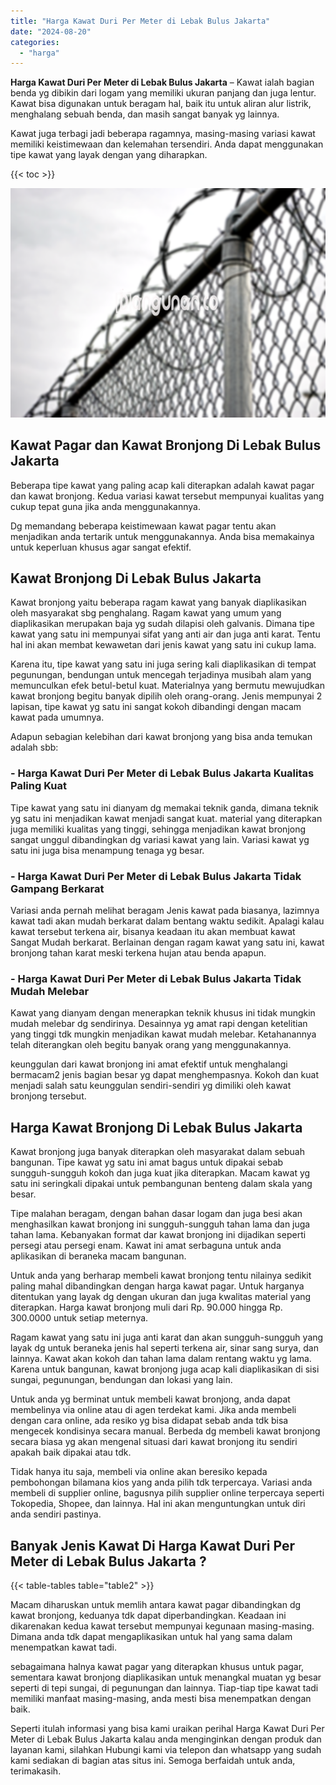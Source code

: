 ```yaml
---
title: "Harga Kawat Duri Per Meter di Lebak Bulus Jakarta"
date: "2024-08-20"
categories: 
  - "harga"
---
```


**Harga Kawat Duri Per Meter di Lebak Bulus Jakarta** – Kawat ialah bagian benda yg dibikin dari logam yang memiliki ukuran panjang dan juga lentur. Kawat bisa digunakan untuk beragam hal, baik itu untuk aliran alur listrik, menghalang sebuah benda, dan masih sangat banyak yg lainnya.

Kawat juga terbagi jadi beberapa ragamnya, masing-masing variasi kawat memiliki keistimewaan dan kelemahan tersendiri. Anda dapat menggunakan tipe kawat yang layak dengan yang diharapkan.

{{< toc >}}

![Harga Kawat Duri Per Meter di Lebak Bulus Jakarta](/images/jual-kawat-murah01.png)

## Kawat Pagar dan Kawat Bronjong Di Lebak Bulus Jakarta

Beberapa tipe kawat yang paling acap kali diterapkan adalah kawat pagar dan kawat bronjong. Kedua variasi kawat tersebut mempunyai kualitas yang cukup tepat guna jika anda menggunakannya.

Dg memandang beberapa keistimewaan kawat pagar tentu akan menjadikan anda tertarik untuk menggunakannya. Anda bisa memakainya untuk keperluan khusus agar sangat efektif.

## Kawat Bronjong Di Lebak Bulus Jakarta

Kawat bronjong yaitu beberapa ragam kawat yang banyak diaplikasikan oleh masyarakat sbg penghalang. Ragam kawat yang umum yang diaplikasikan merupakan baja yg sudah dilapisi oleh galvanis. Dimana tipe kawat yang satu ini mempunyai sifat yang anti air dan juga anti karat. Tentu hal ini akan membat kewawetan dari jenis kawat yang satu ini cukup lama.

Karena itu, tipe kawat yang satu ini juga sering kali diaplikasikan di tempat pegunungan, bendungan untuk mencegah terjadinya musibah alam yang memunculkan efek betul-betul kuat. Materialnya yang bermutu mewujudkan kawat bronjong begitu banyak dipilih oleh orang-orang. Jenis mempunyai 2 lapisan, tipe kawat yg satu ini sangat kokoh dibandingi dengan macam kawat pada umumnya.

Adapun sebagian kelebihan dari kawat bronjong yang bisa anda temukan adalah sbb:

### \- Harga Kawat Duri Per Meter di Lebak Bulus Jakarta Kualitas Paling Kuat

Tipe kawat yang satu ini dianyam dg memakai teknik ganda, dimana teknik yg satu ini menjadikan kawat menjadi sangat kuat. material yang diterapkan juga memiliki kualitas yang tinggi, sehingga menjadikan kawat bronjong sangat unggul dibandingkan dg variasi kawat yang lain. Variasi kawat yg satu ini juga bisa menampung tenaga yg besar.

### \- Harga Kawat Duri Per Meter di Lebak Bulus Jakarta Tidak Gampang Berkarat

Variasi anda pernah melihat beragam Jenis kawat pada biasanya, lazimnya kawat tadi akan mudah berkarat dalam bentang waktu sedikit. Apalagi kalau kawat tersebut terkena air, bisanya keadaan itu akan membuat kawat Sangat Mudah berkarat. Berlainan dengan ragam kawat yang satu ini, kawat bronjong tahan karat meski terkena hujan atau benda apapun.

### \- Harga Kawat Duri Per Meter di Lebak Bulus Jakarta Tidak Mudah Melebar

Kawat yang dianyam dengan menerapkan teknik khusus ini tidak mungkin mudah melebar dg sendirinya. Desainnya yg amat rapi dengan ketelitian yang tinggi tdk mungkin menjadikan kawat mudah melebar. Ketahanannya telah diterangkan oleh begitu banyak orang yang menggunakannya.

keunggulan dari kawat bronjong ini amat efektif untuk menghalangi bermacam2 jenis bagian besar yg dapat menghempasnya. Kokoh dan kuat menjadi salah satu keunggulan sendiri-sendiri yg dimiliki oleh kawat bronjong tersebut.

## Harga Kawat Bronjong Di Lebak Bulus Jakarta

Kawat bronjong juga banyak diterapkan oleh masyarakat dalam sebuah bangunan. Tipe kawat yg satu ini amat bagus untuk dipakai sebab sungguh-sungguh kokoh dan juga kuat jika diterapkan. Macam kawat yg satu ini seringkali dipakai untuk pembangunan benteng dalam skala yang besar.

Tipe malahan beragam, dengan bahan dasar logam dan juga besi akan menghasilkan kawat bronjong ini sungguh-sungguh tahan lama dan juga tahan lama. Kebanyakan format dar kawat bronjong ini dijadikan seperti persegi atau persegi enam. Kawat ini amat serbaguna untuk anda aplikasikan di beraneka macam bangunan.

Untuk anda yang berharap membeli kawat bronjong tentu nilainya sedikit paling mahal dibandingkan dengan harga kawat pagar. Untuk harganya ditentukan yang layak dg dengan ukuran dan juga kwalitas material yang diterapkan. Harga kawat bronjong muli dari Rp. 90.000 hingga Rp. 300.0000 untuk setiap meternya.

Ragam kawat yang satu ini juga anti karat dan akan sungguh-sungguh yang layak dg untuk beraneka jenis hal seperti terkena air, sinar sang surya, dan lainnya. Kawat akan kokoh dan tahan lama dalam rentang waktu yg lama. Karena untuk bangunan, kawat bronjong juga acap kali diaplikasikan di sisi sungai, pegunungan, bendungan dan lokasi yang lain.

Untuk anda yg berminat untuk membeli kawat bronjong, anda dapat membelinya via online atau di agen terdekat kami. Jika anda membeli dengan cara online, ada resiko yg bisa didapat sebab anda tdk bisa mengecek kondisinya secara manual. Berbeda dg membeli kawat bronjong secara biasa yg akan mengenal situasi dari kawat bronjong itu sendiri apakah baik dipakai atau tdk.

Tidak hanya itu saja, membeli via online akan beresiko kepada pembohongan bilamana kios yang anda pilih tdk terpercaya. Variasi anda membeli di supplier online, bagusnya pilih supplier online terpercaya seperti Tokopedia, Shopee, dan lainnya. Hal ini akan menguntungkan untuk diri anda sendiri pastinya.

## Banyak Jenis Kawat Di Harga Kawat Duri Per Meter di Lebak Bulus Jakarta ?

{{< table-tables table="table2" >}}

Macam diharuskan untuk memlih antara kawat pagar dibandingkan dg kawat bronjong, keduanya tdk dapat diperbandingkan. Keadaan ini dikarenakan kedua kawat tersebut mempunyai kegunaan masing-masing. Dimana anda tdk dapat mengaplikasikan untuk hal yang sama dalam menempatkan kawat tadi.

sebagaimana halnya kawat pagar yang diterapkan khusus untuk pagar, sementara kawat bronjong diaplikasikan untuk menangkal muatan yg besar seperti di tepi sungai, di pegunungan dan lainnya. Tiap-tiap tipe kawat tadi memiliki manfaat masing-masing, anda mesti bisa menempatkan dengan baik.

Seperti itulah informasi yang bisa kami uraikan perihal Harga Kawat Duri Per Meter di Lebak Bulus Jakarta kalau anda menginginkan dengan produk dan layanan kami, silahkan Hubungi kami via telepon dan whatsapp yang sudah kami sediakan di bagian atas situs ini. Semoga berfaidah untuk anda, terimakasih.
